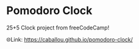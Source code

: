 # Pomodoro Clock
25+5 Clock project from freeCodeCamp!

🌐Link: https://caballou.github.io/pomodoro-clock/
